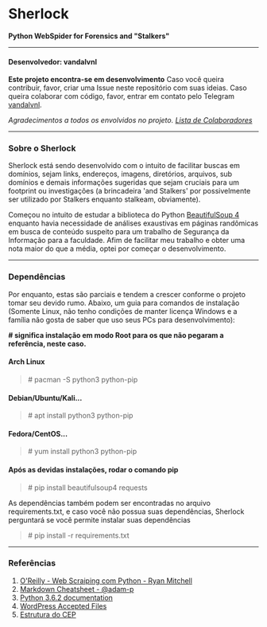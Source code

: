 # Sherlock
**Python WebSpider for Forensics and "Stalkers"**

---

#### Desenvolvedor: **vandalvnl**
**Este projeto encontra-se em desenvolvimento**
Caso você queira contribuir, favor, criar uma Issue neste repositório com suas ideias. Caso queira colaborar com código, favor, entrar em contato pelo Telegram [vandalvnl](https://t.me/vandalvnl).

*Agradecimentos a todos os envolvidos no projeto. [Lista de Colaboradores]()*

---

### Sobre o Sherlock
Sherlock está sendo desenvolvido com o intuito de facilitar buscas em domínios, sejam links, endereços, imagens, diretórios, arquivos, sub domínios e demais informações sugeridas que sejam cruciais para um footprint ou investigações (a brincadeira 'and Stalkers' por possivelmente ser utilizado por Stalkers enquanto stalkeam, obviamente).


Começou no intuito de estudar a biblioteca do Python [BeautifulSoup 4](https://www.crummy.com/software/BeautifulSoup/bs4/doc/) enquanto havia necessidade de análises exaustivas em páginas randômicas em busca de conteúdo suspeito para um trabalho de Segurança da Informação para a faculdade. Afim de facilitar meu trabalho e obter uma nota maior do que a média, optei por começar o desenvolvimento.

---

### Dependências
Por enquanto, estas são parciais e tendem a crescer conforme o projeto tomar seu devido rumo. Abaixo, um guia para comandos de instalação (Somente Linux, não tenho condições de manter licença Windows e a família não gosta de saber que uso seus PCs para desenvolvimento):

**\# significa instalação em modo Root para os que não pegaram a referência, neste caso.**
#### Arch Linux
> \# pacman -S python3 python-pip

#### Debian/Ubuntu/Kali...
> \# apt install python3 python-pip

#### Fedora/CentOS...
> \# yum install python3 python-pip

#### Após as devidas instalações, rodar o comando pip
> \# pip install beautifulsoup4 requests

As dependências também podem ser encontradas no arquivo requirements.txt, e caso você não possua suas dependências, Sherlock perguntará se você permite instalar suas dependências

> \# pip install -r requirements.txt

---

### Referências

1. [O'Reilly - Web Scraiping com Python - Ryan Mitchell](http://shop.oreilly.com/product/0636920034391.do)
2. [Markdown Cheatsheet - @adam-p](https://github.com/adam-p/markdown-here/wiki/Markdown-Cheatsheet#links)
3. [Python 3.6.2 documentation](https://docs.python.org/3/)
4. [WordPress Accepted Files](https://en.support.wordpress.com/accepted-filetypes/)
5. [Estrutura do CEP ](https://www.correios.com.br/para-voce/precisa-de-ajuda/o-que-e-cep-e-por-que-usa-lo/estrutura-do-cep)